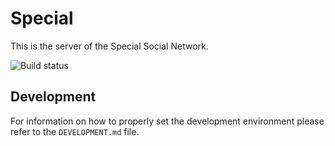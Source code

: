 Special
==

This is the server of the Special Social Network.

![Build status](https://magnum-ci.com/status/f4aaebcf2fa8ba77b4d935fa55b24168.png)

Development
--

For information on how to properly set the development environment
please refer to the `DEVELOPMENT.md` file.
